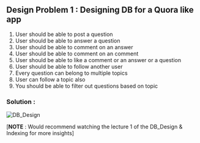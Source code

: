 ## Design Problem 1 : Designing DB for a Quora like app

1. User should be able to post a question
2. User should be able to answer a question
3. User should be able to comment on an answer
4. User should be able to comment on an comment
5. User should be able to like a comment or an answer or a question
6. User should be able to follow another user 
7. Every question can belong to multiple topics
8. User can follow a topic also
9. You should be able to filter out questions based on topic

### Solution :
![DB_Design](../Imgs/DB_Design.png)

[**NOTE** : Would recommend watching the lecture 1 of the DB_Design & Indexing for more insights]
